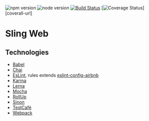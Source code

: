 ![npm version][npm-badge]
![node version][node-badge]
[![Build Status][build-status]][travis-url]
[![Coverage Status][coverage-status]][coverall-url]

# Sling Web

## Technologies
  - [Babel](https://babeljs.io/)
  - [Chai](https://www.chaijs.com/)
  - [EsLint](https://eslint.org/), rules extends [eslint-config-airbnb](https://www.npmjs.com/package/eslint-config-airbnb)
  - [Karma](https://karma-runner.github.io)
  - [Lerna](https://lernajs.io/)
  - [Mocha](https://mochajs.org/)
  - [RollUp](https://rollupjs.org/guide/en)
  - [Sinon](https://sinonjs.org/)
  - [TestCafé](http://devexpress.github.io/testcafe/)
  - [Webpack](https://webpack.js.org/)

[node-badge]: https://img.shields.io/badge/node%20version-8.x.x-brightgreen.svg
[npm-badge]: https://img.shields.io/badge/npm%20version-6.x.x-blue.svg
[build-status]: https://travis-ci.org/stone-payments/sling-web-framework.svg?branch=master
[coverage-status]: https://coveralls.io/repos/github/stone-payments/sling-web-framework/badge.svg?branch=master
[travis-url]: https://travis-ci.org/stone-payments/sling-web-framework
[coveralls-url]: https://coveralls.io/github/stone-payments/sling-web-framework
